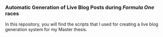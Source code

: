 ### Automatic Generation of Live Blog Posts during <i>Formula One</i> races
In this repository, you will find the scripts that I used for creating a live blog generation system for my Master thesis.
